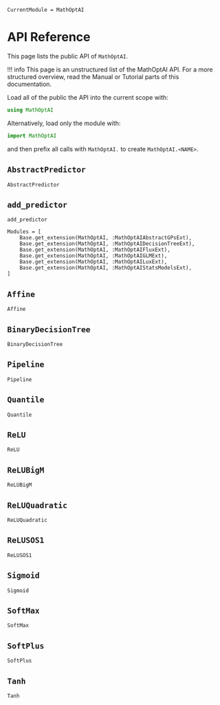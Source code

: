 ```@meta
CurrentModule = MathOptAI
```

# API Reference

This page lists the public API of `MathOptAI`.

!!! info
    This page is an unstructured list of the MathOptAI API. For a more
    structured overview, read the Manual or Tutorial parts of this
    documentation.

Load all of the public the API into the current scope with:
```julia
using MathOptAI
```
Alternatively, load only the module with:
```julia
import MathOptAI
```
and then prefix all calls with `MathOptAI.` to create `MathOptAI.<NAME>`.

## `AbstractPredictor`
```@docs
AbstractPredictor
```

## `add_predictor`
```@docs
add_predictor
```

```@autodocs
Modules = [
    Base.get_extension(MathOptAI, :MathOptAIAbstractGPsExt),
    Base.get_extension(MathOptAI, :MathOptAIDecisionTreeExt),
    Base.get_extension(MathOptAI, :MathOptAIFluxExt),
    Base.get_extension(MathOptAI, :MathOptAIGLMExt),
    Base.get_extension(MathOptAI, :MathOptAILuxExt),
    Base.get_extension(MathOptAI, :MathOptAIStatsModelsExt),
]
```

## `Affine`
```@docs
Affine
```

## `BinaryDecisionTree`
```@docs
BinaryDecisionTree
```

## `Pipeline`
```@docs
Pipeline
```

## `Quantile`
```@docs
Quantile
```

## `ReLU`
```@docs
ReLU
```

## `ReLUBigM`
```@docs
ReLUBigM
```

## `ReLUQuadratic`
```@docs
ReLUQuadratic
```

## `ReLUSOS1`
```@docs
ReLUSOS1
```

## `Sigmoid`
```@docs
Sigmoid
```

## `SoftMax`
```@docs
SoftMax
```

## `SoftPlus`
```@docs
SoftPlus
```

## `Tanh`
```@docs
Tanh
```
